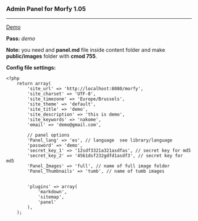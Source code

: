 ### Admin Panel for Morfy 1.05


---

[Demo](http://monchovarela.es/morfy/panel)

**Pass:** _demo_

**Note:** you need and **panel.md** file inside content folder and make **public/images** folder with **cmod 755**.

**Config file settings:**

    <?php
        return array(
            'site_url' => 'http://localhost:8080/morfy',
            'site_charset' => 'UTF-8',
            'site_timezone' => 'Europe/Brussels',
            'site_theme' => 'default',
            'site_title' => 'demo',
            'site_description' => 'this is demo',
            'site_keywords' => 'nakome',
            'email' => 'demo@gmail.com',

            // panel options
            'Panel_lang' => 'es', // language  see library/language
            'password' => 'demo',
            'secret_key_1' => '12sdf3321a321asdfas', // secret key for md5
            'secret_key_2' => '4561dsf232gdfd1asdf3', // secret key for md5
            'Panel_Images' => 'full', // name of full image folder
            'Panel_Thumbnails' => 'tumb', // name of tumb images


            'plugins' => array(
                'markdown',
                'sitemap',
                'panel'
            ),
        );
      		
